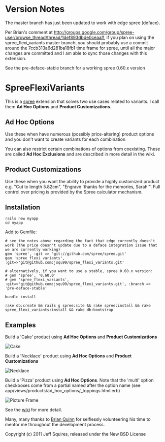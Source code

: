 Version Notes
=============
The master branch has just been updated to work with edge spree (deface).

Per Brian's comment at http://groups.google.com/group/spree-user/browse_thread/thread/1def893dbde0ceaa#, if you plan on using the spree_flexi_variants master branch, you should probably use a commit around the 7ccb313a6d281ba18fb1 time frame for spree, until all the major changes are committed and I am able to sync those changes with this extension.

See the pre-deface-stable branch for a working spree 0.60.x version

SpreeFlexiVariants
==================

This is a [spree](http://spreecommerce.com) extension that solves two use cases related to variants.  I call them **Ad Hoc Options** and **Product Customizations**.

Ad Hoc Options
--------------

Use these when have numerous (possibly price-altering) product options and you don't want to create variants for each combination.

You can also restrict certain combinations of options from coexisting.  These are called **Ad Hoc Exclusions** and are described in more detail in the wiki.


Product Customizations
----------------------

Use these when you want the ability to provide a highly customized product e.g. "Cut to length 5.82cm", "Engrave 'thanks for the memories, Sarah'".  Full control over pricing is provided by the Spree calculator mechanism.


Installation
------------
    rails new myapp
    cd myapp

Add to Gemfile:

    # see the notes above regarding the fact that edge currently doesn't work (the price doesn't update due to a deface integration issue that we are currently working)
    gem 'spree', :git => 'git://github.com/spree/spree.git'
    gem 'spree_flexi_variants', :git=>'git@github.com:jsqu99/spree_flexi_variants.git'

    # alternatively, if you want to use a stable, spree 0.60.x version:
    # gem 'spree', '0.60.0'
    # gem 'spree_flexi_variants', :git=>'git@github.com:jsqu99/spree_flexi_variants.git', :branch => 'pre-deface-stable'

    bundle install

    rake db:create && rails g spree:site && rake spree:install && rake spree_flexi_variants:install && rake db:bootstrap

## Examples


Build a 'Cake'  product using **Ad Hoc Options** and **Product Customizations**

![Cake](/jsqu99/spree_flexi_variants/raw/master/doc/cake_screenshot.png)

Build a 'Necklace'  product using **Ad Hoc Options** and **Product Customizations**

![Necklace](/jsqu99/spree_flexi_variants/raw/master/doc/necklace_screenshot.png)

Build a 'Pizza' product using **Ad Hoc Options**. Note that the 'multi' option checkboxes come from a partial named after the option name (see app/views/products/ad_hoc_options/_toppings.html.erb)

![Picture Frame](/jsqu99/spree_flexi_variants/raw/master/doc/pizza_screenshot.png)

See the [wiki](https://github.com/jsqu99/spree_flexi_variants/wiki) for more detail.

Many, many thanks to [Brian Quinn](https://github.com/BDQ) for selflessly volunteering his time to mentor me throughout the development process.

Copyright (c) 2011 Jeff Squires, released under the New BSD License

